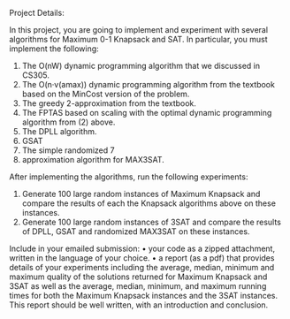 Project Details:

In this project, you are going to implement and experiment with several algorithms for Maximum 0-1
Knapsack and SAT. In particular, you must implement the following:

1. The O(nW) dynamic programming algorithm that we discussed in CS305.
2. The O(n·v(amax)) dynamic programming algorithm from the textbook based on the MinCost version
of the problem.
3. The greedy 2-approximation from the textbook.
4. The FPTAS based on scaling with the optimal dynamic programming algorithm from (2) above.
5. The DPLL algorithm.
6. GSAT
7. The simple randomized 7
8. approximation algorithm for MAX3SAT.

After implementing the algorithms, run the following experiments:

1. Generate 100 large random instances of Maximum Knapsack and compare the results of each the
Knapsack algorithms above on these instances.
2. Generate 100 large random instances of 3SAT and compare the results of DPLL, GSAT and randomized
MAX3SAT on these instances.

Include in your emailed submission:
• your code as a zipped attachment, written in the language of your choice.
• a report (as a pdf) that provides details of your experiments including the average, median, minimum
and maximum quality of the solutions returned for Maximum Knapsack and 3SAT as well as the
average, median, minimum, and maximum running times for both the Maximum Knapsack instances
and the 3SAT instances. This report should be well written, with an introduction and conclusion.
